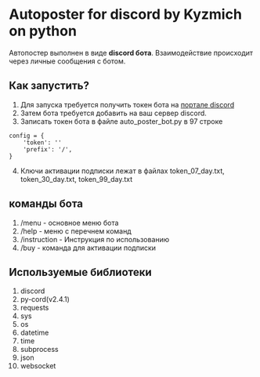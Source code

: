 # Autoposter for discord by Kyzmich on python
Автопостер выполнен в виде **discord бота**. Взаимодействие происходит через личные сообщения с ботом.

## Как запустить?
1) Для запуска требуется получить токен бота на [портале discord](https://discord.com/developers/)
2) Затем бота требуется добавить на ваш сервер discord.
3) Записать токен бота в файле auto_poster_bot.py в 97 строке
```
config = {
    'token': ''
    'prefix': '/',
}
```
4) Ключи активации подписки лежат в файлах token_07_day.txt, token_30_day.txt, token_99_day.txt

## команды бота
1) /menu - основное меню бота
2) /help - меню с перечнем команд
3) /instruction - Инструкция по использованию
4) /buy - команда для активации подписки

## Используемые библиотеки
1) discord
2) py-cord(v2.4.1)
3) requests
4) sys
5) os
6) datetime
7) time
8) subprocess
9) json
10) websocket
